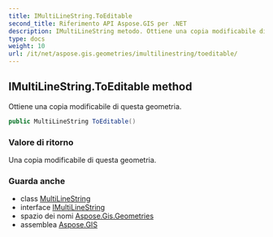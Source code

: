 ```yaml
---
title: IMultiLineString.ToEditable
second_title: Riferimento API Aspose.GIS per .NET
description: IMultiLineString metodo. Ottiene una copia modificabile di questa geometria.
type: docs
weight: 10
url: /it/net/aspose.gis.geometries/imultilinestring/toeditable/
---
```

## IMultiLineString.ToEditable method

Ottiene una copia modificabile di questa geometria.

```csharp
public MultiLineString ToEditable()
```

### Valore di ritorno

Una copia modificabile di questa geometria.

### Guarda anche

* class [MultiLineString](../../multilinestring/)
* interface [IMultiLineString](../)
* spazio dei nomi [Aspose.Gis.Geometries](../../imultilinestring/)
* assemblea [Aspose.GIS](../../../)


